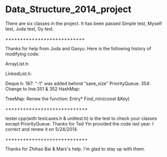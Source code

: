 Data_Structure_2014_project
===========================

There are six classes in the project.
It has been passed Simple test, Myself test, Juda test, Gy test.

+++++++++++++++++++++++++++

Thanks for help from Juda and Gaoyu.
Here is the following history of modifying code:

ArrayList.h:

LinkedList.h:

Deque.h:
167: "-1" was added behind "save_size"
PriorityQueue:
354: Change to line:351 & 352
HashMap:

TreeMap:
Renew the function: Entry* Find_min(const &Key)

++++++++++++++++++++++++++++

tester.cpp(with testcases.h & unittest.h) is the test to check your classes except PriorityQueue.
Thanks for Ted Yin provided the code last year.
I correct and renew it on 5/24/2014.

++++++++++++++++++++++++++++

Thanks for Zhihao Bai & Mars's help.
I'm glad to stay up with them.
